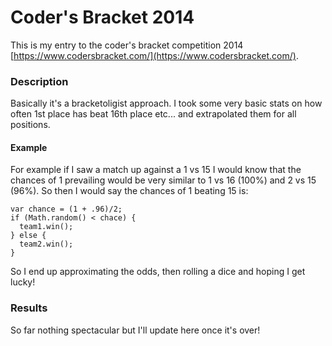 # Coder's Bracket 2014

This is my entry to the coder's bracket competition 2014 [https://www.codersbracket.com/](https://www.codersbracket.com/).

### Description
Basically it's a bracketoligist approach. I took some very basic stats on how often 1st place has beat 16th place etc... and extrapolated them for all positions.

#### Example
For example if I saw a match up against a 1 vs 15 I would know that the chances of 1 prevailing would be very similar to 1 vs 16 (100%) and 2 vs 15 (96%). So then I would say the chances of 1 beating 15 is:
```
var chance = (1 + .96)/2;
if (Math.random() < chace) {
  team1.win();
} else {
  team2.win();
}
```

So I end up approximating the odds, then rolling a dice and hoping I get lucky!

### Results
So far nothing spectacular but I'll update here once it's over!
